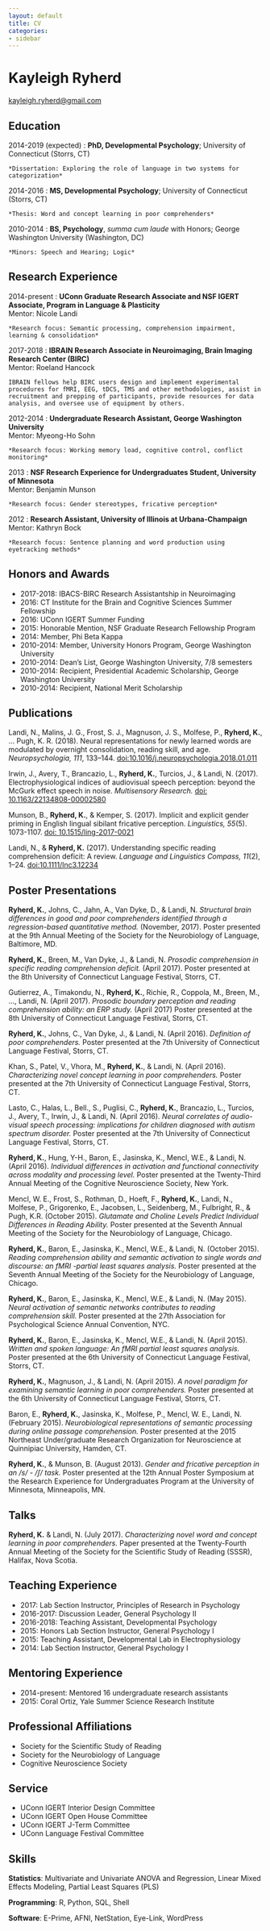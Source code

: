 ```yaml
---
layout: default
title: CV
categories:
- sidebar
---
```


Kayleigh Ryherd
============

kayleigh.ryherd@gmail.com

Education
---------

2014-2019 (expected)
:   **PhD, Developmental Psychology**; University of Connecticut (Storrs, CT)

    *Dissertation: Exploring the role of language in two systems for categorization*

2014-2016
:   **MS, Developmental Psychology**; University of Connecticut (Storrs, CT)
	
	*Thesis: Word and concept learning in poor comprehenders*

2010-2014
:   **BS, Psychology**, *summa cum laude* with Honors; George Washington University (Washington, DC)

    *Minors: Speech and Hearing; Logic*


Research Experience
----------

2014-present
:   **UConn Graduate Research Associate and NSF IGERT Associate, Program in Language & Plasticity**  
Mentor: Nicole Landi  

    *Research focus: Semantic processing, comprehension impairment, learning & consolidation*  

2017-2018
:   **IBRAIN Research Associate in Neuroimaging, Brain Imaging Research Center (BIRC)**  
Mentor: Roeland Hancock  

    IBRAIN fellows help BIRC users design and implement experimental procedures for fMRI, EEG, tDCS, TMS and other methodologies, assist in recruitment and prepping of participants, provide resources for data analysis, and oversee use of equipment by others.  


2012-2014
:   **Undergraduate Research Assistant, George Washington University**  
Mentor: Myeong-Ho Sohn  

    *Research focus: Working memory load, cognitive control, conflict monitoring*  
  
    
2013
:   **NSF Research Experience for Undergraduates Student, University of Minnesota**  
Mentor: Benjamin Munson  

    *Research focus: Gender stereotypes, fricative perception*  


2012
:   **Research Assistant, University of Illinois at Urbana-Champaign**  
Mentor: Kathryn Bock  

    *Research focus: Sentence planning and word production using eyetracking methods*


Honors and Awards
--------------------
* 2017-2018: IBACS-BIRC Research Assistantship in Neuroimaging
* 2016: CT Institute for the Brain and Cognitive Sciences Summer Fellowship
* 2016: UConn IGERT Summer Funding
* 2015: Honorable Mention, NSF Graduate Research Fellowship Program
* 2014: Member, Phi Beta Kappa
* 2010-2014: Member, University Honors Program, George Washington University
* 2010-2014: Dean’s List, George Washington University, 7/8 semesters
* 2010-2014: Recipient, Presidential Academic Scholarship, George Washington University
* 2010-2014: Recipient, National Merit Scholarship

Publications
--------------------
Landi, N., Malins, J. G., Frost, S. J., Magnuson, J. S., Molfese, P., **Ryherd, K.**, … Pugh, K. R. (2018). Neural representations for newly learned words are modulated by overnight consolidation, reading skill, and age. *Neuropsychologia, 111*, 133–144. [doi:10.1016/j.neuropsychologia.2018.01.011](http://doi.org/10.1016/j.neuropsychologia.2018.01.011)

Irwin, J., Avery, T., Brancazio, L., **Ryherd, K.**, Turcios, J., & Landi, N. (2017). Electrophysiological indices of audiovisual speech perception: beyond the McGurk effect speech in noise. *Multisensory Research.* [doi: 10.1163/22134808-00002580](http://doi.org/10.1163/22134808-00002580)

Munson, B., **Ryherd, K.**, & Kemper, S. (2017). Implicit and explicit gender priming in English lingual sibilant fricative perception. *Linguistics, 55*(5). 1073-1107. [doi: 10.1515/ling-2017-0021](https://doi.org/10.1515/ling-2017-0021)

Landi, N., & **Ryherd, K.** (2017). Understanding specific reading comprehension deficit: A review. *Language and Linguistics Compass, 11*(2), 1–24. [doi:10.1111/lnc3.12234](http://doi.org/10.1111/lnc3.12234)


Poster Presentations
--------------------
**Ryherd, K.**, Johns, C., Jahn, A., Van Dyke, D., & Landi, N. *Structural brain differences in good and poor comprehenders identified through a regression-based quantitative method.* (November, 2017). Poster presented at the 9th Annual Meeting of the Society for the Neurobiology of Language, Baltimore, MD.

**Ryherd, K.**, Breen, M., Van Dyke, J., & Landi, N. *Prosodic comprehension in specific reading comprehension deficit.* (April 2017). Poster presented at the 8th University of Connecticut Language Festival, Storrs, CT.

Gutierrez, A., Timakondu, N., **Ryherd, K.**, Richie, R., Coppola, M., Breen, M., …, Landi, N. (April 2017). *Prosodic boundary perception and reading comprehension ability: an ERP study.* (April 2017) Poster presented at the 8th University of Connecticut Language Festival, Storrs, CT.

**Ryherd, K.**, Johns, C., Van Dyke, J., & Landi, N. (April 2016). *Definition of poor comprehenders.* Poster presented at the 7th University of Connecticut Language Festival, Storrs, CT.

Khan, S., Patel, V., Vhora, M., **Ryherd, K.**, & Landi, N. (April 2016). *Characterizing novel concept learning in poor comprehenders.* Poster presented at the 7th University of Connecticut Language Festival, Storrs, CT.

Lasto, C., Halas, L., Bell., S., Puglisi, C., **Ryherd, K.**, Brancazio, L., Turcios, J., Avery, T., Irwin, J., & Landi, N. (April 2016). *Neural correlates of audio-visual speech processing: implications for children diagnosed with autism spectrum disorder.* Poster presented at the 7th University of Connecticut Language Festival, Storrs, CT.

**Ryherd, K.**, Hung, Y-H., Baron, E., Jasinska, K., Mencl, W.E., & Landi, N. (April 2016). *Individual differences in activation and functional connectivity across modality and processing level.* Poster presented at the Twenty-Third Annual Meeting of the Cognitive Neuroscience Society, New York.

Mencl, W. E., Frost, S., Rothman, D., Hoeft, F., **Ryherd, K.**, Landi, N., Molfese, P., Grigorenko, E., Jacobsen, L., Seidenberg, M., Fulbright, R., & Pugh, K.R. (October 2015). *Glutamate and Choline Levels Predict Individual Differences in Reading Ability.* Poster presented at the Seventh Annual Meeting of the Society for the Neurobiology of Language, Chicago.

**Ryherd, K.**, Baron, E., Jasinska, K., Mencl, W.E., & Landi, N. (October 2015). *Reading comprehension ability and semantic activation to single words and discourse: an fMRI -partial least squares analysis.* Poster presented at the Seventh Annual Meeting of the Society for the Neurobiology of Language, Chicago.

**Ryherd, K.**, Baron, E., Jasinska, K., Mencl, W.E., & Landi, N. (May 2015). *Neural activation of semantic networks contributes to reading comprehension skill.* Poster presented at the 27th Association for Psychological Science Annual Convention, NYC.

**Ryherd, K.**, Baron, E., Jasinska, K., Mencl, W.E., & Landi, N. (April 2015). *Written and spoken language: An fMRI partial least squares analysis.* Poster presented at the 6th University of Connecticut Language Festival, Storrs, CT.

**Ryherd, K.**, Magnuson, J., & Landi, N. (April 2015). *A novel paradigm for examining semantic learning in poor comprehenders.* Poster presented at the 6th University of Connecticut Language Festival, Storrs, CT.

Baron, E., **Ryherd, K.**, Jasinska, K., Molfese, P., Mencl, W. E., Landi, N. (February 2015). *Neurobiological representations of semantic processing during online passage comprehension.* Poster presented at the 2015 Northeast Under/graduate Research Organization for Neuroscience at Quinnipiac University, Hamden, CT.

**Ryherd, K.**, & Munson, B. (August 2013). *Gender and fricative perception in an /s/ - /ʃ/ task.* Poster presented at the 12th Annual Poster Symposium at the Research Experience for Undergraduates Program at the University of Minnesota, Minneapolis, MN.


Talks
--------------------
**Ryherd, K.** & Landi, N. (July 2017). *Characterizing novel word and concept learning in poor comprehenders.* Paper presented at the Twenty-Fourth Annual Meeting of the Society for the Scientific Study of Reading (SSSR), Halifax, Nova Scotia.


Teaching Experience
--------------------
* 2017: Lab Section Instructor, Principles of Research in Psychology
* 2016-2017: Discussion Leader, General Psychology II
* 2016-2018: Teaching Assistant, Developmental Psychology
* 2015: Honors Lab Section Instructor, General Psychology I
* 2015: Teaching Assistant, Developmental Lab in Electrophysiology
* 2014: Lab Section Instructor, General Psychology I


Mentoring Experience
--------------------
* 2014-present:  Mentored 16 undergraduate research assistants
* 2015: Coral Ortiz, Yale Summer Science Research Institute


Professional Affiliations
--------------------
* Society for the Scientific Study of Reading
* Society for the Neurobiology of Language 
* Cognitive Neuroscience Society


Service
--------------------
* UConn IGERT Interior Design Committee
* UConn IGERT Open House Committee 
* UConn IGERT J-Term Committee
* UConn Language Festival Committee

Skills
--------------------
**Statistics**: Multivariate and Univariate ANOVA and Regression, Linear Mixed Effects Modeling, Partial Least Squares (PLS)

**Programming**: R, Python, SQL, Shell

**Software**: E-Prime, AFNI, NetStation, Eye-Link, WordPress
